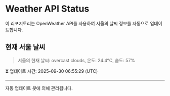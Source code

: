 
# Weather API Status

이 리포지토리는 OpenWeather API를 사용하여 서울의 날씨 정보를 자동으로 업데이트합니다.

## 현재 서울 날씨
> 서울의 현재 날씨: overcast clouds, 온도: 24.4°C, 습도: 57%

⏳ 업데이트 시간: 2025-09-30 06:55:29 (UTC)

---
자동 업데이트 봇에 의해 관리됩니다.
